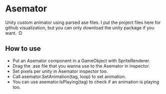 # Asemator
Unity custom animator using parsed ase files.
I put the project files here for github visualization, but you can only download the unity package if you want. :D
## How to use
- Put an Asemator component in a GameObject with SpriteRenderer.
- Drag the .ase file that you wanna use to the Asemator in inspector.
- Set pixels per unity in Asemator inspector too.
- Call asemator.SetAnimation(tag, loop) to set animation.
- You can use asemator.IsPlaying(tag) to check if an animation is playing too.
